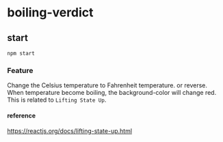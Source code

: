 # boiling-verdict


## start

```
npm start
```

### Feature

Change the Celsius temperature to Fahrenheit temperature. or reverse.
When temperature become boiling, the background-color will change red.
This is related to `Lifting State Up`.

#### reference
https://reactjs.org/docs/lifting-state-up.html
